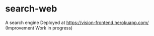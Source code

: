 # search-web
A search engine 
Deployed at https://vision-frontend.herokuapp.com/
(Improvement Work in progress)
